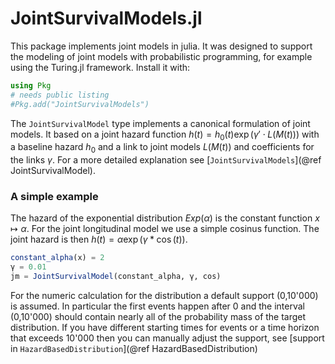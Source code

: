 # JointSurvivalModels.jl

This package implements joint models in julia. It was designed to support the modeling of joint models with probabilistic programming, for example using the Turing.jl framework. Install it with:
```julia
using Pkg
# needs public listing
#Pkg.add("JointSurvivalModels")
```


The `JointSurvivalModel` type implements a canonical formulation of joint models. It based on a joint hazard function $h(t) = h_0(t) \exp(\gamma' \cdot L(M(t)))$ with a baseline hazard $h_0$ and a link to joint models $L(M(t))$ and coefficients for the links $\gamma$. For a more detailed explanation see [`JointSurvivalModels`](@ref JointSurvivalModel).


### A simple example

The hazard of the exponential distribution $Exp(\alpha)$ is the constant function $x\mapsto \alpha$. For the joint longitudinal model we use a simple cosinus function. The joint hazard is then $h(t) = \alpha \exp(\gamma * \cos(t))$.

```julia
constant_alpha(x) = 2
γ = 0.01
jm = JointSurvivalModel(constant_alpha, γ, cos)
```

For the numeric calculation for the distribution a default support (0,10'000) is assumed. In particular the first events happen after $0$ and the interval (0,10'000) should contain nearly all of the probability mass of the target distribution. If you have different starting times for events or a time horizon that exceeds 10'000 then you can manually adjust the support, see [support in `HazardBasedDistribution`](@ref HazardBasedDistribution)
